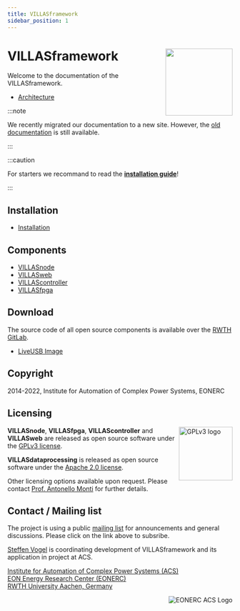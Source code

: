 ```yaml
---
title: VILLASframework
sidebar_position: 1
---
```


# VILLASframework <img src="/img/logos/villas_framework.svg" align="right" width="150px" />

Welcome to the documentation of the VILLASframework.

- [Architecture](architecture.md)

:::note

We recently migrated our documentation to a new site. However, the [old documentation](/doc/) is still available.

:::

:::caution

For starters we recommand to read the **[installation guide](installation.md)**!

:::

## Installation

- [Installation](installation.md)

## Components

- [VILLASnode](node/index.md)
- [VILLASweb](web/index.md)
- [VILLAScontroller](controller/index.md)
- [VILLASfpga](fpga/index.md)

## Download

The source code of all open source components is available over the [RWTH GitLab](https://git.rwth-aachen.de).

- [LiveUSB Image](liveusb/index.md)

## Copyright

2014-2022, Institute for Automation of Complex Power Systems, EONERC

## Licensing

<img alt="GPLv3 logo" src="/img/logos/gplv3.png" width="120" align="right" />

__VILLASnode__, __VILLASfpga__, __VILLAScontroller__ and __VILLASweb__ are released as open source software under the [GPLv3 license](https://www.gnu.org/licenses/gpl-3.0.en.html).

__VILLASdataprocessing__ is released as open source software under the [Apache 2.0 license](https://www.apache.org/licenses/LICENSE-2.0).

Other licensing options available upon request.
Please contact [Prof. Antonello Monti](mailto:amonti@eonerc.rwth-aachen.de) for further details.

## Contact / Mailing list

The project is using a public [mailing list](https://mailman.rwth-aachen.de/mailman/listinfo/villas) for announcements and general discussions.
Please click on the link above to subsribe.

[Steffen Vogel](mailto:svogel2@eonerc.rwth-aachen.de) is coordinating development of VILLASframework and its application in project at ACS.

[Institute for Automation of Complex Power Systems (ACS)](http://www.acs.eonerc.rwth-aachen.de)  
[EON Energy Research Center (EONERC)](http://www.eonerc.rwth-aachen.de)  
[RWTH University Aachen, Germany](http://www.rwth-aachen.de)  

<img alt="EONERC ACS Logo" src="/img/logos/eonerc_logo.png" align="right" />
